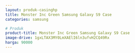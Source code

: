 ```yaml
---
layout: produk-casinghp
title: Monster Inc Green Samsung Galaxy S9 Case
categories: samsung

# Produk
product-title: Monster Inc Green Samsung Galaxy S9 Case
image-drive: 1gxLTAX3MY0LmXAElI6ln3ufvH2CQ49Rx
harga: 90000
---
```

